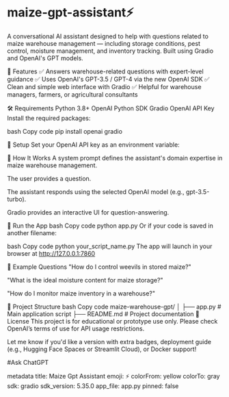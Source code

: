 # maize-gpt-assistant⚡

A conversational AI assistant designed to help with questions related to maize warehouse management — including storage conditions, pest control, moisture management, and inventory tracking. Built using Gradio and OpenAI's GPT models.

🚀 Features
✅ Answers warehouse-related questions with expert-level guidance
✅ Uses OpenAI's GPT-3.5 / GPT-4 via the new OpenAI SDK
✅ Clean and simple web interface with Gradio
✅ Helpful for warehouse managers, farmers, or agricultural consultants

🛠️ Requirements
Python 3.8+
OpenAI Python SDK
Gradio
OpenAI API Key
Install the required packages:

bash
Copy code
pip install openai gradio


🔐 Setup
Set your OpenAI API key as an environment variable:


🧠 How It Works
A system prompt defines the assistant's domain expertise in maize warehouse management.

The user provides a question.

The assistant responds using the selected OpenAI model (e.g., gpt-3.5-turbo).

Gradio provides an interactive UI for question-answering.

🧪 Run the App
bash
Copy code
python app.py
Or if your code is saved in another filename:

bash
Copy code
python your_script_name.py
The app will launch in your browser at http://127.0.0.1:7860

💬 Example Questions
"How do I control weevils in stored maize?"

"What is the ideal moisture content for maize storage?"

"How do I monitor maize inventory in a warehouse?"

📂 Project Structure
bash
Copy code
maize-warehouse-gpt/
│
├── app.py                 # Main application script
├── README.md              # Project documentation
📜 License
This project is for educational or prototype use only. Please check OpenAI’s terms of use for API usage restrictions.

Let me know if you'd like a version with extra badges, deployment guide (e.g., Hugging Face Spaces or Streamlit Cloud), or Docker support!





#Ask ChatGPT

metadata
title: Maize Gpt Assistant
emoji: ⚡
colorFrom: yellow
colorTo: gray
sdk: gradio
sdk_version: 5.35.0
app_file: app.py
pinned: false
